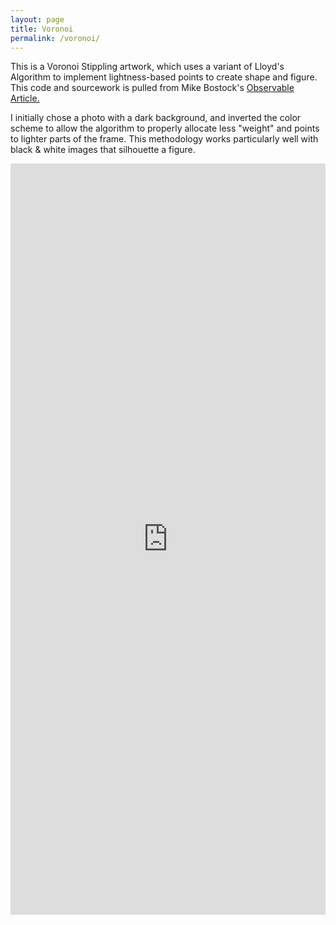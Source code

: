 ```yaml
---
layout: page
title: Voronoi
permalink: /voronoi/
---
```


This is a Voronoi Stippling artwork, which uses a variant of Lloyd's Algorithm to implement lightness-based points to create shape and figure. This code and sourcework is pulled from Mike Bostock's <a href="https://observablehq.com/@mbostock/voronoi-stippling">Observable Article.</a> 

I initially chose a photo with a dark background, and inverted the color scheme to allow the algorithm to properly allocate less "weight" and points to lighter parts of the frame. This methodology works particularly well with black & white images that silhouette a figure.

<iframe width="100%" height="1202" frameborder="0"
  src="https://observablehq.com/embed/5d066888c4a79532@423?cells=image"></iframe>
